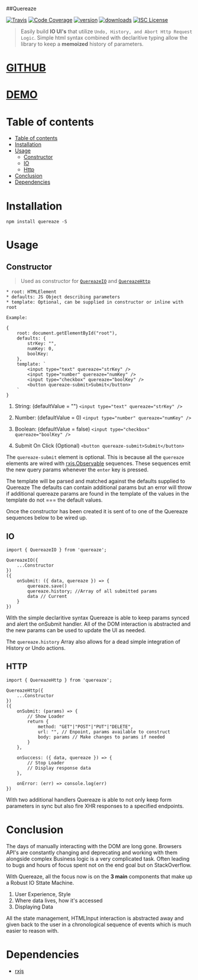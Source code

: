 ##Quereaze

[![Travis](https://img.shields.io/travis/rphansen91/Quereaze.svg?style=flat-square)](https://travis-ci.org/rphansen91/Quereaze)
[![Code Coverage](https://img.shields.io/codecov/c/github/rphansen91/Quereaze/master.svg?style=flat-square)](https://codecov.io/github/rphansen91/Quereaze)
[![version](https://img.shields.io/npm/v/quereaze.svg?style=flat-square)](https://www.npmjs.com/package/quereaze)
[![downloads](https://img.shields.io/npm/dm/quereaze.svg?style=flat-square)](http://npm-stat.com/charts.html?package=quereaze&from=2016-08-01)
[![ISC License](https://img.shields.io/npm/l/quereaze.svg?style=flat-square)](http://opensource.org/licenses/ISC)

> Easily build **IO UI's** that utilize `Undo, History, and Abort Http Request Logic`.
> Simple html syntax combined with declaritive typing allow the library to keep a
> **memoized** history of parameters.

[GITHUB](https://github.com/rphansen91/Quereaze)
================= 
[DEMO](https://rphansen91.github.io/Quereaze/) 
=================

Table of contents
=================

  * [Table of contents](#table-of-contents)
  * [Installation](#installation)
  * [Usage](#usage)
    * [Constructor](#constructor)
    * [IO](#io)
    * [Http](#http)
  * [Conclusion](#conclusion)
  * [Dependencies](#dependencies)

Installation
============

`npm install quereaze -S`

Usage
=====

Constructor
-----------

> Used as constructor for [`QuereazeIO`](#io) and [`QuereazeHttp`](#http)

    * root: HTMLElement
    * defaults: JS Object describing parameters
    * template: Optional, can be supplied in constructor or inline with root

    Example: 

    {
        root: document.getElementById("root"),
        defaults: {
            strKey: "",
            numKey: 0,
            boolKey:  
        },
        template: `
            <input type="text" quereaze="strKey" />
            <input type="number" quereaze="numKey" />
            <input type="checkbox" quereaze="boolKey" />
            <button quereaze-submit>Submit</button>
        `
    }

1. String: (defaultValue = "")
    `<input type="text" quereaze="strKey" />`

2. Number: (defaultValue = 0)
    `<input type="number" quereaze="numKey" />`

3. Boolean: (defaultValue = false)
    `<input type="checkbox" quereaze="boolKey" />`

4. Submit On Click (Optional)
    `<button quereaze-submit>Submit</button>`

The `quereaze-submit` element is optional.
This is because all the `quereaze` elements
are wired with [rxjs.Observable](https://github.com/ReactiveX/rxjs) sequences.
These sequences emit the new query params 
whenever the `enter` key is pressed.

The template will be parsed and matched against the defaults supplied to Quereaze
The defaults can contain additional params but an error will throw if additional 
quereaze params are found in the template of the values in the 
template do not === the default values.

Once the constructor has been created it is sent of to one of the Quereaze 
sequences below to be wired up.

IO
--

    import { QuereazeIO } from 'quereaze';

    QuereazeIO({
        ...Constructor
    })
    ({
        onSubmit: ({ data, quereaze }) => {
            quereaze.save()
            quereaze.history; //Array of all submitted params
            data // Current 
        }
    })

With the simple declaritive syntax Quereaze is able to keep 
params synced and alert the onSubmit handler. All of the 
DOM interaction is abstracted and the new params can be used
to update the UI as needed.  

The `quereaze.history` Array also allows for a dead simple
integration of History or Undo actions.

HTTP
---- 

    import { QuereazeHttp } from 'quereaze';

    QuereazeHttp({
        ...Constructor
    })
    ({
        onSubmit: (params) => {
            // Show Loader
            return {
                method: "GET"|"POST"|"PUT"|"DELETE",
                url: "", // Enpoint, params available to construct
                body: params // Make changes to params if needed
            }
        },

        onSuccess: ({ data, quereaze }) => {
            // Stop Loader
            // Display response data
        },

        onError: (err) => console.log(err)
    })

With two additional handlers Quereaze is able to not only
keep form parameters in sync but also fire XHR responses
to a specified endpoints.

Conclusion
==========

The days of manually interacting with the DOM are long gone.
Browsers API's are constantly changing and deprecating
and working with them alongside complex Business logic is a 
very complicated task. Often leading to bugs and hours of 
focus spent not on the end goal but on StackOverflow.

With Quereaze, all the focus now is on the **3 main** 
components that make up a Robust IO Sttate Machine.

1. User Experience, Style
2. Where data lives, how it's accessed
3. Displaying Data

All the state management, HTMLInput interaction is 
abstracted away and given back to the user in a
chronological sequence of events which is much 
easier to reason with.

Dependencies
============

- [rxjs](https://www.npmjs.com/package/rxjs)